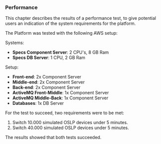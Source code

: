 ### Performance

This chapter describes the results of a performance test, to give potential users an indication of the system requirements for the platform.

The Platform was tested with the following AWS setup:

Systems:

- **Specs Component Server**: 2 CPU's, 8 GB Ram
- **Specs DB Server**: 1 CPU, 2 GB Ram

Setup:

- **Front-end**: 2x Component Server
- **Middle-end**: 2x Component Server
- **Back-end**: 2x Component Server
- **ActiveMQ Front-Middle**: 1x Component Server
- **ActiveMQ Middle-Back**: 1x Component Server
- **Databases**: 1x DB Server

For the test to succeed, two requirements were to be met:

1. Switch 10.000 simulated OSLP devices under 5 minutes.
2. Switch 40.000 simulated OSLP devices under 5 minutes.

The results showed that both tests succeeded.



